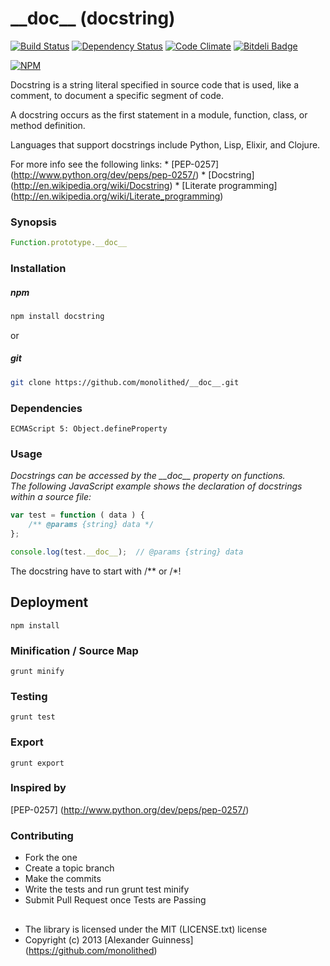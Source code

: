# \_\_doc\_\_ (docstring)

[![Build Status](https://travis-ci.org/monolithed/__doc__.png)](https://travis-ci.org/monolithed/__doc__)
[![Dependency Status](https://gemnasium.com/monolithed/__doc__.png)](https://gemnasium.com/monolithed/__doc__)
[![Code Climate](https://codeclimate.com/repos/5294fd8356b1024752046244/badges/6ff4cf0a66daa819ebe8/gpa.png)](https://codeclimate.com/repos/5294fd8356b1024752046244/feed)
[![Bitdeli Badge](https://d2weczhvl823v0.cloudfront.net/monolithed/__doc__/trend.png)](https://bitdeli.com/free "Bitdeli Badge")
<!---
	[![Coverage Status](https://coveralls.io/repos/monolithed/__doc__/badge.png)](https://coveralls.io/r/monolithed/__doc__)
-->

[![NPM](https://nodei.co/npm/docstring.png?downloads=true)](https://nodei.co/npm/docstring/)

Docstring is a string literal specified in source code that is used,
like a comment, to document a specific segment of code.

A docstring occurs as the first statement in a module, function, class, or method definition.

Languages that support docstrings include Python, Lisp, Elixir, and Clojure.

For more info see the following links:
	* [PEP-0257] (http://www.python.org/dev/peps/pep-0257/)
	* [Docstring] (http://en.wikipedia.org/wiki/Docstring)
	* [Literate programming] (http://en.wikipedia.org/wiki/Literate_programming)


### Synopsis

```js
Function.prototype.__doc__
```

### Installation

##### npm

```sh
npm install docstring
```
or
##### git

```sh
git clone https://github.com/monolithed/__doc__.git
```

### Dependencies

```
ECMAScript 5: Object.defineProperty
```


### Usage

*Docstrings can be accessed by the \_\_doc\_\_ property on functions. <br />
The following JavaScript example shows the declaration of docstrings within a source file:*

```js
var test = function ( data ) {
	/** @params {string} data */
};

console.log(test.__doc__);  // @params {string} data

```

The docstring have to start with /\*\* or /\*\!


## Deployment

```
npm install
```


### Minification / Source Map

```
grunt minify
```


### Testing

```
grunt test
```

### Export

```
grunt export
```

### Inspired by

[PEP-0257] (http://www.python.org/dev/peps/pep-0257/)

### Contributing


* Fork the one
* Create a topic branch
* Make the commits
* Write the tests and run grunt test minify
* Submit Pull Request once Tests are Passing

##

* The library is licensed under the MIT (LICENSE.txt) license
* Copyright (c) 2013 [Alexander Guinness] (https://github.com/monolithed)
